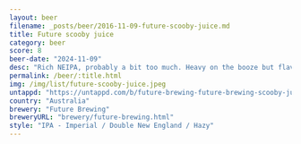 ```yaml
---
layout: beer
filename: _posts/beer/2016-11-09-future-scooby-juice.md
title: Future scooby juice
category: beer
score: 8
beer-date: "2024-11-09"
desc: "Rich NEIPA, probably a bit too much. Heavy on the booze but flavourful. The question is what I would do for a Scooby juice?"
permalink: /beer/:title.html
img: /img/list/future-scooby-juice.jpeg
untappd: "https://untappd.com/b/future-brewing-future-brewing-scooby-juice/5883136"
country: "Australia"
brewery: "Future Brewing"
breweryURL: "brewery/future-brewing.html"
style: "IPA - Imperial / Double New England / Hazy"
---
```


